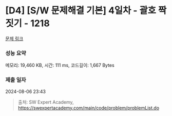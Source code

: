 # [D4] [S/W 문제해결 기본] 4일차 - 괄호 짝짓기 - 1218 

[문제 링크](https://swexpertacademy.com/main/code/problem/problemDetail.do?contestProbId=AV14eWb6AAkCFAYD) 

### 성능 요약

메모리: 19,460 KB, 시간: 111 ms, 코드길이: 1,667 Bytes

### 제출 일자

2024-08-06 23:43



> 출처: SW Expert Academy, https://swexpertacademy.com/main/code/problem/problemList.do